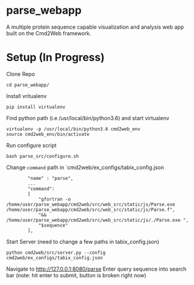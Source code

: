 # parse_webapp

A multiple protein sequence capable visualization and analysis web app built on the Cmd2Web framework.

# Setup (In Progress)
Clone Repo
```
cd parse_webapp/
```
Install vritualenv
```
pip install virtualenv
```
Find python path (i.e /usr/local/bin/python3.6) and start virtualenv 
```
virtualenv -p /usr/local/bin/python3.6 cmd2web_env
source cmd2web_env/bin/activate
```
Run configure script
```
bash parse_src/configure.sh 
```
Change `command` path in `cmd2web/ex_configs/tabix_config.json
```
        "name" : "parse",
        ...
        "command":
        [
            "gfortran -o /home/user/parse_webapp/cmd2web/src/web_src/static/js/Parse.exe /home/user/parse_webapp/cmd2web/src/web_src/static/js/Parse.f",
            "&& /home/user/parse_webapp/cmd2web/src/web_src/static/js/./Parse.exe ",
            "$sequence"
        ],
```
Start Server (need to change a few paths in tabix_config.json)
```
python cmd2web/src/server.py --config cmd2web/ex_configs/tabix_config.json 
```
Navigate to http://127.0.0.1:8080/parse
Enter query sequence into search bar (note: hit enter to submit, button is broken right now)

